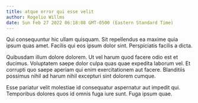```yaml
---
title: atque error qui esse velit
author: Rogelio Willms
date: Sun Feb 27 2022 06:18:08 GMT-0500 (Eastern Standard Time)
---
```

Qui consequuntur hic ullam quisquam. Sit repellendus ea maxime quia ipsum quas amet. Facilis qui eos ipsum dolor sint. Perspiciatis facilis a dicta.

 Quibusdam illum dolore dolorem. Ut vel harum quod facere odio est et ducimus. Voluptatem saepe dolor culpa quas quae expedita laborum vel. Et corrupti quo saepe aperiam qui enim exercitationem aut facere. Blanditiis possimus nihil ad harum nihil excepturi sint dolorem cumque.

 Esse pariatur velit molestiae id consequatur aspernatur aut impedit qui. Temporibus dolores quos id omnis fuga iure sunt. Fuga ipsum quae.